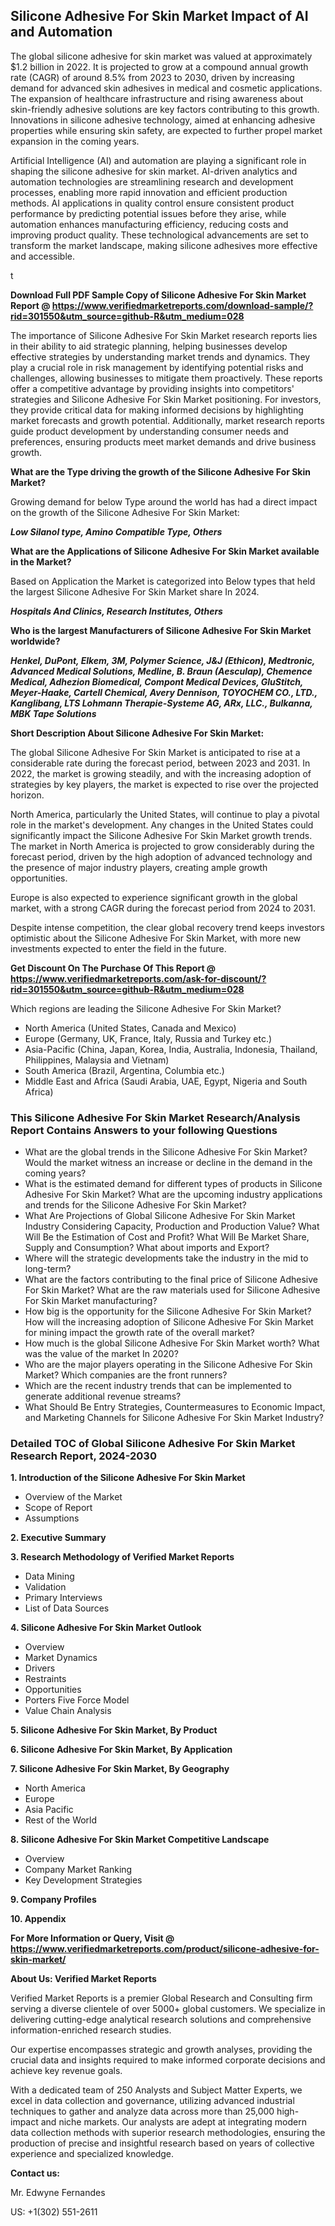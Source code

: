 <h2>Silicone Adhesive For Skin Market Impact of AI and Automation</h2><p>The global silicone adhesive for skin market was valued at approximately $1.2 billion in 2022. It is projected to grow at a compound annual growth rate (CAGR) of around 8.5% from 2023 to 2030, driven by increasing demand for advanced skin adhesives in medical and cosmetic applications. The expansion of healthcare infrastructure and rising awareness about skin-friendly adhesive solutions are key factors contributing to this growth. Innovations in silicone adhesive technology, aimed at enhancing adhesive properties while ensuring skin safety, are expected to further propel market expansion in the coming years.</p><p>Artificial Intelligence (AI) and automation are playing a significant role in shaping the silicone adhesive for skin market. AI-driven analytics and automation technologies are streamlining research and development processes, enabling more rapid innovation and efficient production methods. AI applications in quality control ensure consistent product performance by predicting potential issues before they arise, while automation enhances manufacturing efficiency, reducing costs and improving product quality. These technological advancements are set to transform the market landscape, making silicone adhesives more effective and accessible.</p>t</p><p id="" class=""><strong>Download Full PDF Sample Copy of Silicone Adhesive For Skin Market Report @ <a href="https://www.verifiedmarketreports.com/download-sample/?rid=301550&utm_source=github-R&utm_medium=028" target="_blank">https://www.verifiedmarketreports.com/download-sample/?rid=301550&utm_source=github-R&utm_medium=028</a></strong></p><p>The importance of&nbsp;Silicone Adhesive For Skin Market research reports lies in their ability to aid strategic planning, helping businesses develop effective strategies by understanding market trends and dynamics. They play a crucial role in risk management by identifying potential risks and challenges, allowing businesses to mitigate them proactively. These reports offer a competitive advantage by providing insights into competitors' strategies and Silicone Adhesive For Skin Market positioning. For investors, they provide critical data for making informed decisions by highlighting market forecasts and growth potential. Additionally, market research reports guide product development by understanding consumer needs and preferences, ensuring products meet market demands and drive business growth.</p><p><strong>What are the&nbsp;Type driving the growth of the Silicone Adhesive For Skin Market?</strong></p><p id="" class="">Growing demand for below Type around the world has had a direct impact on the growth of the Silicone Adhesive For Skin Market:</p><em><strong>Low Silanol type, Amino Compatible Type, Others</strong></em></p><strong>What are the&nbsp;Applications&nbsp;of Silicone Adhesive For Skin Market available in the Market?</strong></p><p id="" class="">Based on Application the Market is categorized into Below types that held the largest Silicone Adhesive For Skin Market share In 2024.</p><em><strong>Hospitals And Clinics, Research Institutes, Others</strong></em></p><strong>Who is the largest Manufacturers of Silicone Adhesive For Skin Market worldwide?</strong></p><p><em><strong>Henkel, DuPont, Elkem, 3M, Polymer Science, J&J (Ethicon), Medtronic, Advanced Medical Solutions, Medline, B. Braun (Aesculap), Chemence Medical, Adhezion Biomedical, Compont Medical Devices, GluStitch, Meyer-Haake, Cartell Chemical, Avery Dennison, TOYOCHEM CO., LTD., Kanglibang, LTS Lohmann Therapie-Systeme AG, ARx, LLC., Bulkanna, MBK Tape Solutions</strong></em></p><p id="" class=""><strong>Short Description About Silicone Adhesive For Skin Market:</strong></p><p>The global Silicone Adhesive For Skin Market is anticipated to rise at a considerable rate during the forecast period, between 2023 and 2031. In 2022, the market is growing steadily, and with the increasing adoption of strategies by key players, the market is expected to rise over the projected horizon.</p><p>North America, particularly the United States, will continue to play a pivotal role in the market's development. Any changes in the United States could significantly impact the Silicone Adhesive For Skin Market growth trends. The market in North America is projected to grow considerably during the forecast period, driven by the high adoption of advanced technology and the presence of major industry players, creating ample growth opportunities.</p><p>Europe is also expected to experience significant growth in the global market, with a strong CAGR during the forecast period from 2024 to 2031.</p><p>Despite intense competition, the clear global recovery trend keeps investors optimistic about the Silicone Adhesive For Skin Market, with more new investments expected to enter the field in the future.</p><p id="" class=""><strong>Get Discount On The Purchase Of This Report @ <a href="https://www.verifiedmarketreports.com/ask-for-discount/?rid=301550&utm_source=github-R&utm_medium=028" target="_blank">https://www.verifiedmarketreports.com/ask-for-discount/?rid=301550&utm_source=github-R&utm_medium=028</a></strong></p>Which regions are leading the Silicone Adhesive For Skin Market?</p><ul><li>North America (United States, Canada and Mexico)</li><li>Europe (Germany, UK, France, Italy, Russia and Turkey etc.)</li><li>Asia-Pacific (China, Japan, Korea, India, Australia, Indonesia, Thailand, Philippines, Malaysia and Vietnam)</li><li>South America (Brazil, Argentina, Columbia etc.)</li><li>Middle East and Africa (Saudi Arabia, UAE, Egypt, Nigeria and South Africa)</li></ul><h3 id="" class="">This Silicone Adhesive For Skin Market Research/Analysis Report Contains Answers to your following Questions</h3><ul><li>What are the global trends in the Silicone Adhesive For Skin Market? Would the market witness an increase or decline in the demand in the coming years?</li><li>What is the estimated demand for different types of products in Silicone Adhesive For Skin Market? What are the upcoming industry applications and trends for the Silicone Adhesive For Skin Market?</li><li>What Are Projections of Global Silicone Adhesive For Skin Market Industry Considering Capacity, Production and Production Value? What Will Be the Estimation of Cost and Profit? What Will Be Market Share, Supply and Consumption? What about imports and Export?</li><li>Where will the strategic developments take the industry in the mid to long-term?</li><li>What are the factors contributing to the final price of Silicone Adhesive For Skin Market? What are the raw materials used for Silicone Adhesive For Skin Market manufacturing?</li><li>How big is the opportunity for the Silicone Adhesive For Skin Market? How will the increasing adoption of Silicone Adhesive For Skin Market for mining impact the growth rate of the overall market?</li><li>How much is the global Silicone Adhesive For Skin Market worth? What was the value of the market In 2020?</li><li>Who are the major players operating in the Silicone Adhesive For Skin Market? Which companies are the front runners?</li><li>Which are the recent industry trends that can be implemented to generate additional revenue streams?</li><li>What Should Be Entry Strategies, Countermeasures to Economic Impact, and Marketing Channels for Silicone Adhesive For Skin Market Industry?</li></ul><h3 id="" class="">Detailed TOC of Global Silicone Adhesive For Skin Market Research Report, 2024-2030</h3><p id="" class=""><strong>1. Introduction of the Silicone Adhesive For Skin Market</strong></p><ul><li>Overview of the Market</li><li>Scope of Report</li><li>Assumptions</li></ul><p id="" class=""><strong>2. Executive Summary</strong></p><p id="" class=""><strong>3. Research Methodology of Verified Market Reports</strong></p><ul><li>Data Mining</li><li>Validation</li><li>Primary Interviews</li><li>List of Data Sources</li></ul><p id="" class=""><strong>4. Silicone Adhesive For Skin Market Outlook</strong></p><ul><li>Overview</li><li>Market Dynamics</li><li>Drivers</li><li>Restraints</li><li>Opportunities</li><li>Porters Five Force Model</li><li>Value Chain Analysis</li></ul><p id="" class=""><strong>5. Silicone Adhesive For Skin Market, By Product</strong></p><p id="" class=""><strong>6. Silicone Adhesive For Skin Market, By Application</strong></p><p id="" class=""><strong>7. Silicone Adhesive For Skin Market, By Geography</strong></p><ul><li>North America</li><li>Europe</li><li>Asia Pacific</li><li>Rest of the World</li></ul><p id="" class=""><strong>8. Silicone Adhesive For Skin Market Competitive Landscape</strong></p><ul><li>Overview</li><li>Company Market Ranking</li><li>Key Development Strategies</li></ul><p id="" class=""><strong>9. Company Profiles</strong></p><p id="" class=""><strong>10. Appendix</strong></p><p id="" class=""><strong>For More Information or Query, Visit @ <a href="https://www.verifiedmarketreports.com/product/silicone-adhesive-for-skin-market/" target="_blank">https://www.verifiedmarketreports.com/product/silicone-adhesive-for-skin-market/</a></strong></p><p id="" class=""><strong>About Us: Verified Market Reports</strong></p><p id="" class="">Verified Market Reports is a premier Global Research and Consulting firm serving a diverse clientele of over 5000+ global customers. We specialize in delivering cutting-edge analytical research solutions and comprehensive information-enriched research studies.</p><p id="" class="">Our expertise encompasses strategic and growth analyses, providing the crucial data and insights required to make informed corporate decisions and achieve key revenue goals.</p><p id="" class="">With a dedicated team of 250 Analysts and Subject Matter Experts, we excel in data collection and governance, utilizing advanced industrial techniques to gather and analyze data across more than 25,000 high-impact and niche markets. Our analysts are adept at integrating modern data collection methods with superior research methodologies, ensuring the production of precise and insightful research based on years of collective experience and specialized knowledge.</p><p id="" class=""><strong>Contact us:</strong></p><p id="" class="">Mr. Edwyne Fernandes</p><p id="" class="">US: +1(302) 551-2611</p>